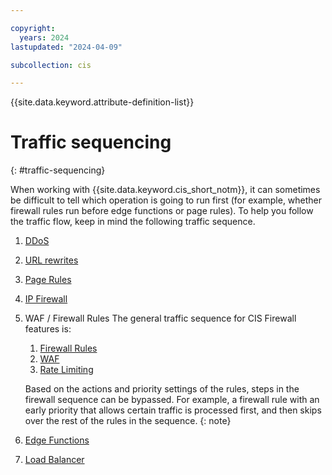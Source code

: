 ```yaml
---

copyright:
  years: 2024
lastupdated: "2024-04-09"

subcollection: cis

---
```


{{site.data.keyword.attribute-definition-list}}

# Traffic sequencing
{: #traffic-sequencing}

When working with {{site.data.keyword.cis_short_notm}}, it can sometimes be difficult to tell which operation is going to run first (for example, whether firewall rules run before edge functions or page rules). To help you follow the traffic flow, keep in mind the following traffic sequence.

1. [DDoS](/docs/cis?topic=cis-distributed-denial-of-service-ddos-attack-concepts)
1. [URL rewrites](/docs/cis?topic=cis-url-normalization)
1. [Page Rules](/docs/cis?topic=cis-about-firewall-rules)
1. [IP Firewall](/docs/cis?topic=cis-actions)
1. WAF / Firewall Rules The general traffic sequence for CIS Firewall features is:
    1. [Firewall Rules](/docs/cis?topic=cis-about-firewall-rules)
    1. [WAF](docs/cis?topic=cis-waf-actions)
    1. [Rate Limiting](/docs/cis?topic=cis-cis-rate-limiting)

    Based on the actions and priority settings of the rules, steps in the firewall sequence can be bypassed. For example, a firewall rule with an early priority that allows certain traffic is processed first, and then skips over the rest of the rules in the sequence.
    {: note}

1. [Edge Functions](/docs/cis?topic=cis-working-with-edge-functions)
1. [Load Balancer](/docs/cis?topic=cis-configure-glb)

